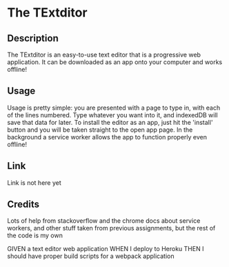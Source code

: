 # The TExtditor

## Description

The TExtditor is an easy-to-use text editor that is a progressive web application. It can be downloaded as an app onto your computer and works offline!

## Usage

Usage is pretty simple: you are presented with a page to type in, with each of the lines numbered. Type whatever you want into it, and indexedDB will save that data for later. To install the editor as an app, just hit the 'install' button and you will be taken straight to the open app page. In the background a service worker allows the app to function properly even offline!

## Link

Link is not here yet

## Credits

Lots of help from stackoverflow and the chrome docs about service workers, and other stuff taken from previous assignments, but the rest of the code is my own

<!-- TODO list: -->
GIVEN a text editor web application
WHEN I deploy to Heroku
THEN I should have proper build scripts for a webpack application